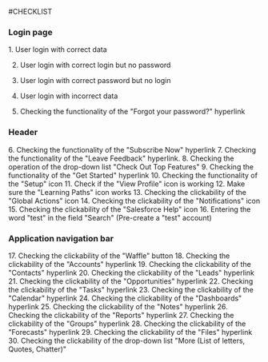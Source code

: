 #CHECKLIST
<h3>Login page</h3>
1. User login with correct data  
  
2. User login with correct login but no password  
  
3. User login with correct password but no login
4. User login with incorrect data
5. Checking the functionality of the "Forgot your password?" hyperlink
<h3>Header</h3>
6. Checking the functionality of the "Subscribe Now" hyperlink
7. Checking the functionality of the "Leave Feedback" hyperlink.
8. Checking the operation of the drop-down list "Check Out Top Features"
9. Checking the functionality of the "Get Started" hyperlink
10. Checking the functionality of the "Setup" icon
11. Check if the "View Profile" icon is working
12. Make sure the "Learning Paths" icon works
13. Checking the clickability of the "Global Actions" icon
14. Checking the clickability of the "Notifications" icon
15. Checking the clickability of the "Salesforce Help" icon
16. Entering the word "test" in the field "Search" (Pre-create a "test" account)
<h3>Application navigation bar</h3>
17. Checking the clickability of the "Waffle" button
18. Checking the clickability of the "Accounts" hyperlink
19. Checking the clickability of the "Contacts" hyperlink
20. Checking the clickability of the "Leads" hyperlink
21. Checking the clickability of the "Opportunities" hyperlink
22. Checking the clickability of the "Tasks" hyperlink
23. Checking the clickability of the "Calendar" hyperlink
24. Checking the clickability of the "Dashboards" hyperlink
25. Checking the clickability of the "Notes" hyperlink
26. Checking the clickability of the "Reports" hyperlink
27. Checking the clickability of the "Groups" hyperlink
28. Checking the clickability of the "Forecasts" hyperlink
29. Checking the clickability of the "Files" hyperlink
30. Checking the clickability of the drop-down list "More (List of letters, Quotes, Chatter)"